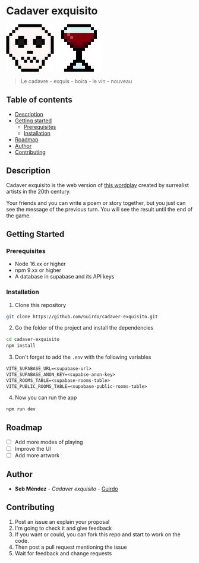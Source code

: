 # Cadaver exquisito 

![skull](/public/icons/skull.webp)
![wine](/public/icons/wine.webp)

> Le cadavre - exquis - boira - le vin - nouveau

## Table of contents

- [Description](#description)
- [Getting started](#getting-started)
  - [Prerequisites](#prerequisites)
  - [Installation](#installation)
- [Roadmap](#roadmap)
- [Author](#author)
- [Contributing](#contributing)

## Description

Cadaver exquisito is the web version of [this wordplay](https://en.wikipedia.org/wiki/Exquisite_corpse) created by surrealist artists in the 20th century. 

Your friends and you can write a poem or story together, but you just can see the message of the previous turn. You will see the result until the end of the game.

## Getting Started

### Prerequisites

* Node 16.xx or higher
* npm 9.xx or higher
* A database in supabase and its API keys

### Installation

1. Clone this repository

```sh
git clone https://github.com/Guirdo/cadaver-exquisito.git
```

2. Go the folder of the project and install the dependencies

```sh
cd cadaver-exquisito
npm install
```

3. Don't forget to add the ```.env``` with the following variables

```
VITE_SUPABASE_URL=<supabase-url>
VITE_SUPABASE_ANON_KEY=<supabse-anon-key>
VITE_ROOMS_TABLE=<supabase-rooms-table>
VITE_PUBLIC_ROOMS_TABLE=<supabase-public-rooms-table>
```

4. Now you can run the app

```sh
npm run dev
```

## Roadmap

- [ ] Add more modes of playing
- [ ] Improve the UI
- [ ] Add more artwork

## Author

- **Seb Méndez** - *Cadaver exquisito* -
  [Guirdo](https://github.com/Guirdo)

## Contributing

1. Post an issue an explain your proposal
2. I'm going to check it and give feedback
3. If you want or could, you can fork this repo and start to work on the code.
4. Then post a pull request mentioning the issue
5. Wait for feedback and change requests
